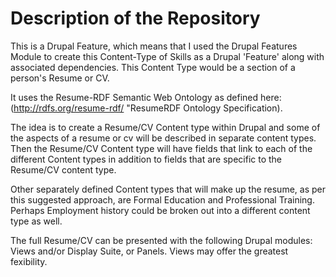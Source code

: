 # Description of the Repository

This is a Drupal Feature, which means that I used the Drupal Features Module to create this Content-Type of Skills as a Drupal 'Feature' along with associated dependencies.  This Content Type would be a section of a person's Resume or CV.

It uses the Resume-RDF Semantic Web Ontology as defined here:  (http://rdfs.org/resume-rdf/ "ResumeRDF Ontology Specification).  

The idea is to create a Resume/CV Content type within Drupal and some of the aspects of a resume or cv will be described in separate content types.  Then the Resume/CV Content type will have fields that link to each of the different Content types in addition to fields that are specific to the Resume/CV content type.  

Other separately defined Content types that will make up the resume, as per this suggested approach, are Formal Education and Professional Training.  Perhaps Employment history could be broken out into a different content type as well.

The full Resume/CV can be presented with the following Drupal modules: Views and/or Display Suite, or Panels.  Views may offer the greatest fexibility.
